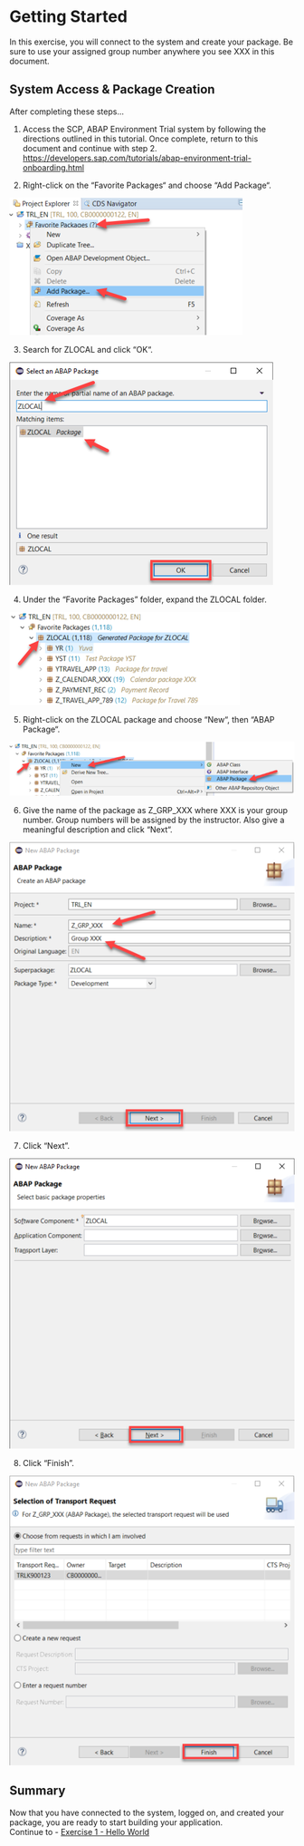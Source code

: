 # Getting Started

In this exercise, you will connect to the system and create your package. Be sure to use your assigned group number anywhere you see XXX in this document. 


## System Access & Package Creation

After completing these steps...

1.  Access the SCP, ABAP Environment Trial system by following the directions outlined in this tutorial. Once complete, return to this document and continue with step 2.  https://developers.sap.com/tutorials/abap-environment-trial-onboarding.html


2.	Right-click on the “Favorite Packages“ and choose “Add Package“.

![](/exercises/ex0/images/00_00_0020.png)

3.	Search for ZLOCAL and click “OK“.

![](/exercises/ex0/images/00_00_0030.png)

4.	Under the “Favorite Packages” folder, expand the ZLOCAL folder.  

![](/exercises/ex0/images/00_00_0040.png)

5.	Right-click on the ZLOCAL package and choose “New“, then “ABAP Package“. 

![](/exercises/ex0/images/00_00_0050.png)

6.	Give the name of the package as Z_GRP_XXX where XXX is your group number. Group numbers will be assigned by the instructor. Also give a meaningful description and click “Next“.

![](/exercises/ex0/images/00_00_0060.png)

7.	Click “Next”.

![](/exercises/ex0/images/00_00_0070.png)

8.	Click “Finish”.

![](/exercises/ex0/images/00_00_0080.png)


## Summary

Now that you have connected to the system, logged on, and created your package, you are ready to start building your application.  
Continue to - [Exercise 1 - Hello World](../ex1/readme.md)